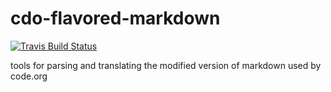 # cdo-flavored-markdown

[![Travis Build Status](https://img.shields.io/travis/code-dot-org/cdo-flavored-markdown/master.svg)](https://travis-ci.org/code-dot-org/cdo-flavored-markdown/)


tools for parsing and translating the modified version of markdown used by code.org
